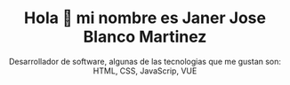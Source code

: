 <div align="center">
  <h1 align="center">Hola 🙌 mi nombre es Janer Jose Blanco Martinez</h1>
  <p>Desarrollador de software, algunas de las tecnologias que me gustan son: <span>HTML</span>, CSS, JavaScrip, VUE</p>
</div>










